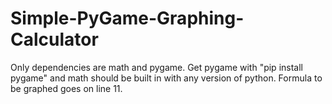 # Simple-PyGame-Graphing-Calculator
Only dependencies are math and pygame. Get pygame with "pip install pygame" and math should be built in with any version of python. Formula to be graphed goes on line 11.

